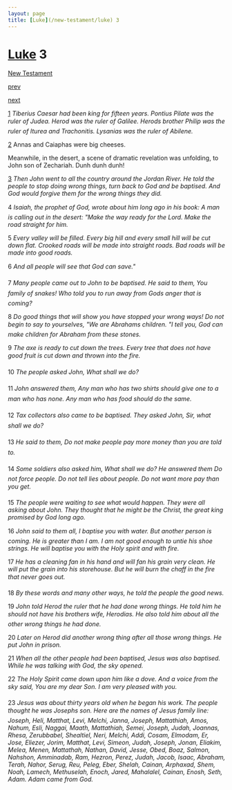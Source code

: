 ```yaml
---
layout: page
title: [Luke](/new-testament/luke) 3
---
```


# [Luke](/new-testament/luke) 3

[New Testament](/new-testament)


[prev](/new-testament/luke/luke-2.html)


[next](/new-testament/luke/luke-4.html)

[1](https://reddit.com/75o4vc) _Tiberius Caesar had been king for fifteen years. Pontius Pilate was the ruler of Judea.  Herod was the ruler of Galilee. Herods brother Philip was the ruler of Iturea and Trachonitis. Lysanias was the ruler of Abilene._

[2](https://reddit.com/75o4vg) Annas and Caiaphas were big cheeses.

Meanwhile, in the desert, a scene of dramatic revelation was unfolding, to John son of Zechariah.  Dunh dunh dunh!

[3](https://reddit.com/75o4vl) _Then John went to all the country around the Jordan River. He told the people to stop doing wrong things, turn back to God and be baptised. And God would forgive them for the wrong things they did._

4 _Isaiah, the prophet of God, wrote about him long ago in his book: A man is calling out in the desert: "Make the way ready for the Lord. Make the road straight for him._

5 _Every valley will be filled. Every big hill and every small hill will be cut down flat.  Crooked roads will be made into straight roads. Bad roads will be made into good roads._

6 _And all people will see that God can save." _

7 _Many people came out to John to be baptised. He said to them, You family of snakes!  Who told you to run away from Gods anger that is coming?_

8 _Do good things that will show you have stopped your wrong ways! Do not begin to say to yourselves, "We are Abrahams children. "I tell you, God can make children for Abraham from these stones._

9 _The axe is ready to cut down the trees. Every tree that does not have good fruit is cut down and thrown into the fire._

10 _The people asked John, What shall we do?_

11 _John answered them, Any man who has two shirts should give one to a man who has none. Any man who has food should do the same._

12 _Tax collectors also came to be baptised. They asked John, Sir, what shall we do?_

13 _He said to them, Do not make people pay more money than you are told to._

14 _Some soldiers also asked him, What shall we do? He answered them Do not force people. Do not tell lies about people. Do not want more pay than you get._

15 _The people were waiting to see what would happen. They were all asking about John.  They thought that he might be the Christ, the great king promised by God long ago._

16 _John said to them all, I baptise you with water. But another person is coming. He is greater than I am. I am not good enough to untie his shoe strings. He will baptise you with the Holy spirit and with fire._

17 _He has a cleaning fan in his hand and will fan his grain very clean. He will put the grain into his storehouse. But he will burn the chaff in the fire that never goes out._

18 _By these words and many other ways, he told the people the good news._

19 _John told Herod the ruler that he had done wrong things. He told him he should not have his brothers wife, Herodias. He also told him about all the other wrong things he had done._

20 _Later on Herod did another wrong thing after all those wrong things. He put John in prison._

21 _When all the other people had been baptised, Jesus was also baptised. While he was talking with God, the sky opened._

22 _The Holy Spirit came down upon him like a dove. And a voice from the sky said, You are my dear Son. I am very pleased with you._

23 _Jesus was about thirty years old when he began his work. The people thought he was Josephs son. Here are the names of Jesus family line: Joseph, Heli, Matthat, Levi,  Melchi, Janna, Joseph, Mattathiah, Amos, Nahum, Esli, Naggai, Maath, Mattathiah,  Semei, Joseph, Judah, Joannas, Rhesa, Zerubbabel, Shealtiel, Neri, Melchi, Addi, Cosam,  Elmodam, Er, Jose, Eliezer, Jorim, Matthat, Levi, Simeon, Judah, Joseph, Jonan,  Eliakim, Melea, Menen, Mattathah, Nathan, David, Jesse, Obed, Boaz, Salmon,  Nahshon, Amminadab, Ram, Hezron, Perez, Judah, Jacob, Isaac, Abraham, Terah,  Nahor, Serug, Reu, Peleg, Eber, Shelah, Cainan, Arphaxad, Shem, Noah, Lamech,  Methuselah, Enoch, Jared, Mahalalel, Cainan, Enosh, Seth, Adam. Adam came from God._

